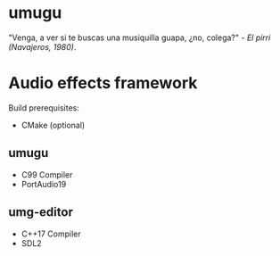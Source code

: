 # umugu
"Venga, a ver si te buscas una musiquilla guapa, ¿no, colega?" *- El pirri (Navajeros, 1980)*.

# Audio effects framework

Build prerequisites:
- CMake (optional)

## umugu
- C99 Compiler
- PortAudio19

## umg-editor
- C++17 Compiler
- SDL2
